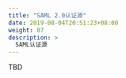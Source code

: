 ```yaml
---
title: "SAML 2.0认证源"
date: 2019-08-04T20:51:23+08:00
weight: 07
description: >
  SAML认证源
---
```


TBD
